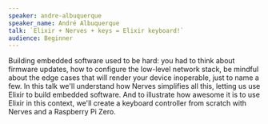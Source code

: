 ```yaml
---
speaker: andre-albuquerque
speaker_name: André Albuquerque
talk: `Elixir + Nerves + keys = Elixir keyboard!`
audience: Beginner
---
```

<p>Building embedded software used to be hard: you had to think about firmware updates, how to configure the low-level network stack, be mindful about the edge cases that will render your device inoperable, just to name a few. In this talk we'll understand how Nerves simplifies all this, letting us use Elixir to build embedded software. And to illustrate how awesome it is to use Elixir in this context, we'll create a keyboard controller from scratch with Nerves and a Raspberry Pi Zero.</p>
